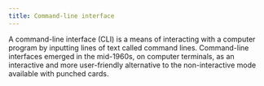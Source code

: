 ```yaml
---
title: Command-line interface
---
```


A command-line interface (CLI) is a means of interacting with a computer program by inputting lines of text called command lines. Command-line interfaces emerged in the mid-1960s, on computer terminals, as an interactive and more user-friendly alternative to the non-interactive mode available with punched cards.
